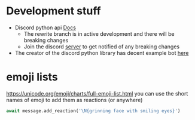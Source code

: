 

# Development stuff

- Discord python api [Docs](http://discordpy.readthedocs.io/en/rewrite/)
    - The rewrite branch is in active development and there will be breaking changes
    - Join the discord [server](https://discord.gg/r3sSKJJ) to get notified of any breaking changes
- The creator of the discord python library has decent example bot [here](https://github.com/Rapptz/RoboDanny)

# emoji lists
https://unicode.org/emoji/charts/full-emoji-list.html
you can use the short names of emoji to add them as reactions (or anywhere)
```python
await message.add_reaction('\N{grinning face with smiling eyes}')
```